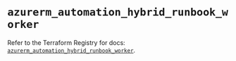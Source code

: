# `azurerm_automation_hybrid_runbook_worker`

Refer to the Terraform Registry for docs: [`azurerm_automation_hybrid_runbook_worker`](https://registry.terraform.io/providers/hashicorp/azurerm/3.87.0/docs/resources/automation_hybrid_runbook_worker).

